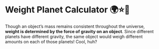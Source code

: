 # Weight Planet Calculator 🌍⭐🌙

Though an object’s mass remains consistent throughout the universe, **weight is determined by the force of gravity on an object**. Since different planets have different gravity, the same object would weigh different amounts on each of those planets! Cool, huh?
